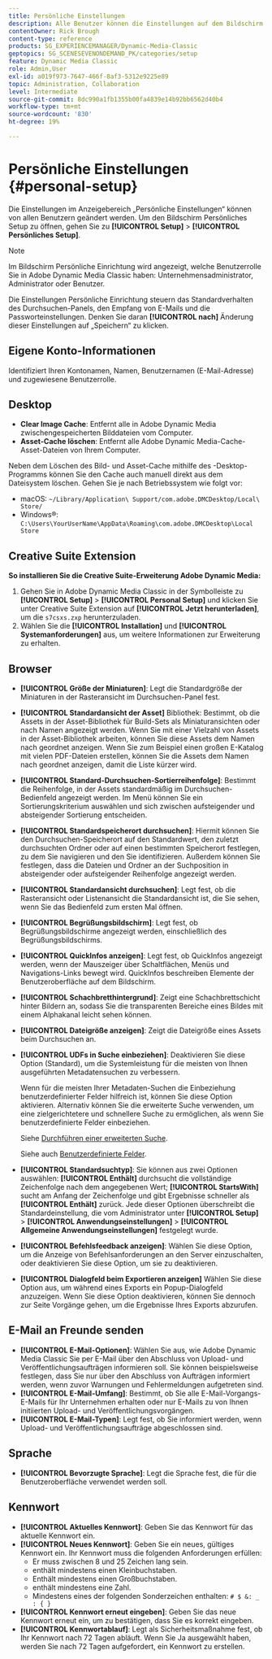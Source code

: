```yaml
---
title: Persönliche Einstellungen
description: Alle Benutzer können die Einstellungen auf dem Bildschirm „Personal Setup“ von Adobe Dynamic Media Classic ändern.
contentOwner: Rick Brough
content-type: reference
products: SG_EXPERIENCEMANAGER/Dynamic-Media-Classic
geptopics: SG_SCENESEVENONDEMAND_PK/categories/setup
feature: Dynamic Media Classic
role: Admin,User
exl-id: a019f973-7647-466f-8af3-5312e9225e89
topic: Administration, Collaboration
level: Intermediate
source-git-commit: 8dc990a1fb1355b00fa4839e14b92bb6562d40b4
workflow-type: tm+mt
source-wordcount: '830'
ht-degree: 19%

---
```


# Persönliche Einstellungen {#personal-setup}

Die Einstellungen im Anzeigebereich „Persönliche Einstellungen“ können von allen Benutzern geändert werden. Um den Bildschirm Persönliches Setup zu öffnen, gehen Sie zu **[!UICONTROL Setup]** > **[!UICONTROL Persönliches Setup]**.

>[!NOTE]
>
>Im Bildschirm Persönliche Einrichtung wird angezeigt, welche Benutzerrolle Sie in Adobe Dynamic Media Classic haben: Unternehmensadministrator, Administrator oder Benutzer.

Die Einstellungen Persönliche Einrichtung steuern das Standardverhalten des Durchsuchen-Panels, den Empfang von E-Mails und die Passworteinstellungen. Denken Sie daran **[!UICONTROL nach]** Änderung dieser Einstellungen auf „Speichern“ zu klicken.

## Eigene Konto-Informationen

Identifiziert Ihren Kontonamen, Namen, Benutzernamen (E-Mail-Adresse) und zugewiesene Benutzerrolle.

## Desktop

* **Clear Image Cache**: Entfernt alle in Adobe Dynamic Media zwischengespeicherten Bilddateien vom Computer.
* **Asset-Cache löschen**: Entfernt alle Adobe Dynamic Media-Cache-Asset-Dateien von Ihrem Computer.

Neben dem Löschen des Bild- und Asset-Cache mithilfe des -Desktop-Programms können Sie den Cache auch manuell direkt aus dem Dateisystem löschen. Gehen Sie je nach Betriebssystem wie folgt vor:

* macOS: `~/Library/Application\ Support/com.adobe.DMCDesktop/Local\ Store/`
* Windows®: `C:\Users\YourUserName\AppData\Roaming\com.adobe.DMCDesktop\Local Store`

## Creative Suite Extension

**So installieren Sie die Creative Suite-Erweiterung Adobe Dynamic Media:**

1. Gehen Sie in Adobe Dynamic Media Classic in der Symbolleiste zu **[!UICONTROL Setup]** > **[!UICONTROL Personal Setup]** und klicken Sie unter Creative Suite Extension auf **[!UICONTROL Jetzt herunterladen]**, um die `s7csxs.zxp` herunterzuladen.
1. Wählen Sie die **[!UICONTROL Installation]** und **[!UICONTROL Systemanforderungen]** aus, um weitere Informationen zur Erweiterung zu erhalten.

<!--    A readme file is included at the root of the unzipped file to provide you with additional information about the extension.

1. Depending on your installed operating system, do one of the following: -->

<!-- #### Windows

|If you are running|Do this|
|--- |--- |
|Adobe Illustrator 18 in Adobe Creative Cloud 2014|<ul><li>From the root of the unzipped folder, select CC-2014.</li><li>Depending on the bit version of Adobe Illustrator that you are using, select win32 or win64.</li><li>Select libraries > flame, and then copy `aflame.dll` to Adobe Illustrator's executable folder. For example, `C:\Program Files\Adobe\Adobe Illustrator CC 2014\Support Files\Contents\Windows`. </li></ul><br/>**Note**: This example path is for the 64-bit location; the 32-bit location may fall under Program Files (x86) instead. <br/><ul><li>Return to the same libraries folder, select flamingo, and then copy `aflamingo.dll` to the same Adobe Illustrator executable folder that you used in the previous step. </li><li>Return to the win32 or win64 folder that you selected in step 2, and then copy `AdobeS7FXGFileFormat.aip` to Adobe Illustrator's plug-ins folder. For example, `C:\Program Files\Adobe\Adobe Illustrator CC 2014\Plug-ins\Illustrator Formats`. </li></ul> <br/>**Note**: This example path is for the 64-bit location; the 32-bit location may fall under Program Files (x86) instead.|
|Adobe Illustrator 17 in Adobe Creative Cloud|<ul><li>From the root of the unzipped folder, select CC. </li><li>Depending on the bit version of Adobe Illustrator that you are using, select win32 or win64.</li><li> Copy `AdobeS7FXGFileFormat.aip` to Adobe Illustrator's plug-ins folder. For example, `C:\Program Files\Adobe\Adobe Illustrator CC (64 Bit)\Plug-ins\Illustrator Formats`.</li></ul><br/>**Note**: This example path is for the 64-bit location; the 32-bit location may fall under Program Files (x86) instead.|
|Adobe Illustrator 16 in Adobe Creative Suite 6|<ul><li>From the root of the unzipped folder, select 6.0. </li><li>Depending on the bit version of Adobe Illustrator that you are using, select win32 or win64. </li><li>Copy AdobeS7FXGFileFormat.aip to Adobe Illustrator's plug-ins folder. For example, `C:\Program Files\Adobe\Adobe Illustrator CS6 (64 Bit)\Plug-ins\Illustrator Formats`.</li></ul><br/>**Note**: This example path is for the 64-bit location; the 32-bit location may fall under Program Files (x86) instead.|

#### Mac

|If you are running|Do this|
|--- |--- |
|Adobe Illustrator 18 in Adobe Creative Cloud 2014|<ul><li>From the root of the unzipped folder, select CC-2014 > mac64.</li><li>Select libraries > flame, and then copy the `aflame.framework` folder to Adobe Illustrator package contents folder. For example, `/Applications/Adobe Illustrator CC 2014/ Illustrator.app/Contents/Frameworks/`. (To open Adobe Illustrator's package contents folder, right-select on the Adobe illustrator CC 2014 icon and select Show Package Contents from context menu).</li><li>Return to the same libraries folder, select `flamingo`, and then copy the `aflamingo.framework` folder to the same Adobe Illustrator package contents folder that you used in the previous step.</li><li>Return to the mac64 folder that you selected in step 1, and then copy the `AdobeS7FXGFileFormat.aip` folder to Adobe Illustrator's plug-in folder. For example, `/Applications/Adobe Illustrator CC 2014/Plug-ins/Illustrator Formats/`.</li></ul><br/>|
|Adobe Illustrator 17 in Adobe Creative Cloud|<ul><li>From the root of the unzipped folder, select CC > mac64</li><li>Copy the `AdobeS7FXGFileFormat.aip` folder to Adobe Illustrator's plug-in folder. For example, `/Applications/Adobe Illustrator CC/Plug-ins/Illustrator Formats/`.</li></ul><br/>|
|Adobe Illustrator 16 in Adobe Creative Suite 6|<ul><li>From the root of the unzipped folder, select 6.0 > mac64</li><li>Copy the `AdobeS7FXGFileFormat.aip` folder to Adobe Illustrator's plug-in folder. For example, `/Applications/Adobe Illustrator CS6/Plug-ins/Illustrator Formats/`.</li></ul>|

The plug-in is now available for you to use in Adobe Illustrator. -->

## Browser

* **[!UICONTROL Größe der Miniaturen]**: Legt die Standardgröße der Miniaturen in der Rasteransicht im Durchsuchen-Panel fest.
* **[!UICONTROL Standardansicht der Asset]** Bibliothek: Bestimmt, ob die Assets in der Asset-Bibliothek für Build-Sets als Miniaturansichten oder nach Namen angezeigt werden. Wenn Sie mit einer Vielzahl von Assets in der Asset-Bibliothek arbeiten, können Sie diese Assets dem Namen nach geordnet anzeigen. Wenn Sie zum Beispiel einen großen E-Katalog mit vielen PDF-Dateien erstellen, können Sie die Assets dem Namen nach geordnet anzeigen, damit die Liste kürzer wird.
* **[!UICONTROL Standard-Durchsuchen-Sortierreihenfolge]**: Bestimmt die Reihenfolge, in der Assets standardmäßig im Durchsuchen-Bedienfeld angezeigt werden. Im Menü können Sie ein Sortierungskriterium auswählen und sich zwischen aufsteigender und absteigender Sortierung entscheiden.
* **[!UICONTROL Standardspeicherort durchsuchen]**: Hiermit können Sie den Durchsuchen-Speicherort auf den Standardwert, den zuletzt durchsuchten Ordner oder auf einen bestimmten Speicherort festlegen, zu dem Sie navigieren und den Sie identifizieren. Außerdem können Sie festlegen, dass die Dateien und Ordner an der Suchposition in absteigender oder aufsteigender Reihenfolge angezeigt werden.
* **[!UICONTROL Standardansicht durchsuchen]**: Legt fest, ob die Rasteransicht oder Listenansicht die Standardansicht ist, die Sie sehen, wenn Sie das Bedienfeld zum ersten Mal öffnen.
* **[!UICONTROL Begrüßungsbildschirm]**: Legt fest, ob Begrüßungsbildschirme angezeigt werden, einschließlich des Begrüßungsbildschirms.
* **[!UICONTROL QuickInfos anzeigen]**: Legt fest, ob QuickInfos angezeigt werden, wenn der Mauszeiger über Schaltflächen, Menüs und Navigations-Links bewegt wird. QuickInfos beschreiben Elemente der Benutzeroberfläche auf dem Bildschirm.
* **[!UICONTROL Schachbretthintergrund]**: Zeigt eine Schachbrettschicht hinter Bildern an, sodass Sie die transparenten Bereiche eines Bildes mit einem Alphakanal leicht sehen können.
* **[!UICONTROL Dateigröße anzeigen]**: Zeigt die Dateigröße eines Assets beim Durchsuchen an.
* **[!UICONTROL UDFs in Suche einbeziehen]**: Deaktivieren Sie diese Option (Standard), um die Systemleistung für die meisten von Ihnen ausgeführten Metadatensuchen zu verbessern.

  Wenn für die meisten Ihrer Metadaten-Suchen die Einbeziehung benutzerdefinierter Felder hilfreich ist, können Sie diese Option aktivieren. Alternativ können Sie die erweiterte Suche verwenden, um eine zielgerichtetere und schnellere Suche zu ermöglichen, als wenn Sie benutzerdefinierte Felder einbeziehen.

  Siehe [Durchführen einer erweiterten Suche](searching-assets.md#conducting_an_advanced_search).

  Siehe auch [Benutzerdefinierte Felder](application-setup.md#user_defined_fields).

* **[!UICONTROL Standardsuchtyp]**: Sie können aus zwei Optionen auswählen: **[!UICONTROL Enthält]** durchsucht die vollständige Zeichenfolge nach dem angegebenen Wert; **[!UICONTROL StartsWith]** sucht am Anfang der Zeichenfolge und gibt Ergebnisse schneller als **[!UICONTROL Enthält]** zurück. Jede dieser Optionen überschreibt die Standardeinstellung, die vom Administrator unter **[!UICONTROL Setup]** > **[!UICONTROL Anwendungseinstellungen]** > **[!UICONTROL Allgemeine Anwendungseinstellungen]** festgelegt wurde.
* **[!UICONTROL Befehlsfeedback anzeigen]**: Wählen Sie diese Option, um die Anzeige von Befehlsanforderungen an den Server einzuschalten, oder deaktivieren Sie diese Option, um sie zu deaktivieren.
* **[!UICONTROL Dialogfeld beim Exportieren anzeigen]** Wählen Sie diese Option aus, um während eines Exports ein Popup-Dialogfeld anzuzeigen. Wenn Sie diese Option deaktivieren, können Sie dennoch zur Seite Vorgänge gehen, um die Ergebnisse Ihres Exports abzurufen.

## E-Mail an Freunde senden

* **[!UICONTROL E-Mail-Optionen]**: Wählen Sie aus, wie Adobe Dynamic Media Classic Sie per E-Mail über den Abschluss von Upload- und Veröffentlichungsaufträgen informieren soll. Sie können beispielsweise festlegen, dass Sie nur über den Abschluss von Aufträgen informiert werden, wenn zuvor Warnungen und Fehlermeldungen aufgetreten sind.
* **[!UICONTROL E-Mail-Umfang]**: Bestimmt, ob Sie alle E-Mail-Vorgangs-E-Mails für Ihr Unternehmen erhalten oder nur E-Mails zu von Ihnen initiierten Upload- und Veröffentlichungsvorgängen.
* **[!UICONTROL E-Mail-Typen]**: Legt fest, ob Sie informiert werden, wenn Upload- und Veröffentlichungsaufträge abgeschlossen sind.

## Sprache

* **[!UICONTROL Bevorzugte Sprache]**: Legt die Sprache fest, die für die Benutzeroberfläche verwendet werden soll.

## Kennwort

* **[!UICONTROL Aktuelles Kennwort]**: Geben Sie das Kennwort für das aktuelle Kennwort ein.
* **[!UICONTROL Neues Kennwort]**: Geben Sie ein neues, gültiges Kennwort ein. Ihr Kennwort muss die folgenden Anforderungen erfüllen:
   * Er muss zwischen 8 und 25 Zeichen lang sein.
   * enthält mindestens einen Kleinbuchstaben.
   * Enthält mindestens einen Großbuchstaben.
   * enthält mindestens eine Zahl.
   * Mindestens eines der folgenden Sonderzeichen enthalten: `# $ &: _ : { }`
* **[!UICONTROL Kennwort erneut eingeben]**: Geben Sie das neue Kennwort erneut ein, um zu bestätigen, dass Sie es korrekt eingeben.
* **[!UICONTROL Kennwortablauf]**: Legt als Sicherheitsmaßnahme fest, ob Ihr Kennwort nach 72 Tagen abläuft. Wenn Sie Ja ausgewählt haben, werden Sie nach 72 Tagen aufgefordert, ein Kennwort zu erstellen.
